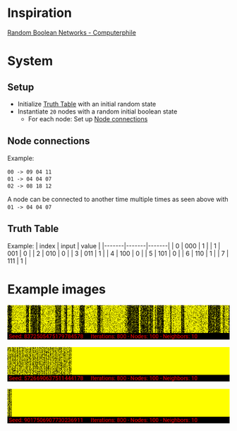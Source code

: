 # Inspiration
[Random Boolean Networks - Computerphile](https://www.youtube.com/watch?v=mCML2B94rUg)


# System
## Setup
* Initialize [Truth Table](#truth-table) with an initial random state
* Instantiate `20` nodes with a random initial boolean state
  * For each node: Set up [Node connections](#node-connections)


## Node connections
Example:

    00 -> 09 04 11
    01 -> 04 04 07
    02 -> 08 18 12

A node can be connected to another time multiple times as seen above with `01 -> 04 04 07`



## Truth Table
Example:
| index | input | value |
|-------|-------|-------|
| 0     | 000   | 1     |
| 1     | 001   | 0     |
| 2     | 010   | 0     |
| 3     | 011   | 1     |
| 4     | 100   | 0     |
| 5     | 101   | 0     |
| 6     | 110   | 1     |
| 7     | 111   | 1     |


# Example images
![rbn.8372505475179784578.png]

![rbn.5726690637511444178.png]

![rbn.9017506907730236911.png]

[rbn.8372505475179784578.png]: https://github.com/husjon/random_boolean_networks/raw/master/images/rbn.8372505475179784578.png
[rbn.5726690637511444178.png]: https://github.com/husjon/random_boolean_networks/raw/master/images/rbn.5726690637511444178.png
[rbn.9017506907730236911.png]: https://github.com/husjon/random_boolean_networks/raw/master/images/rbn.9017506907730236911.png
